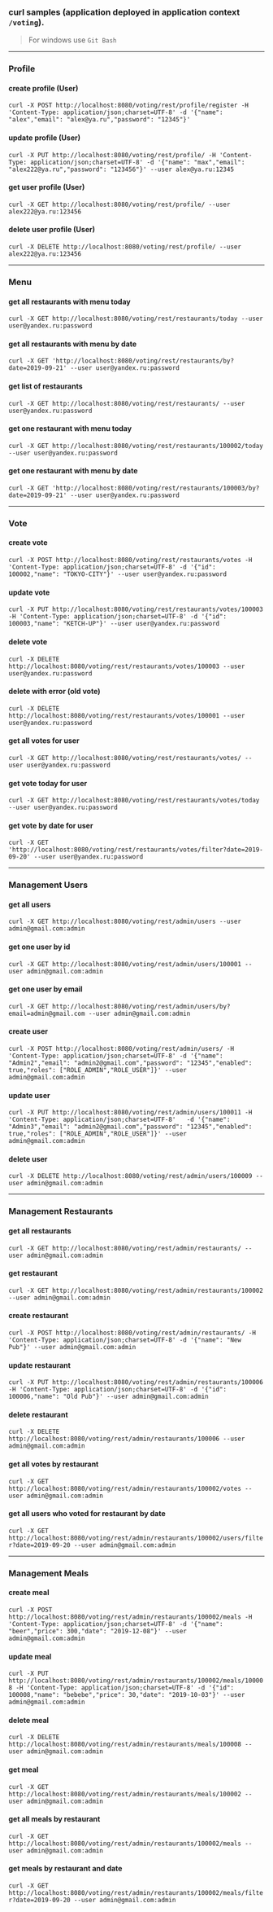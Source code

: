 ### curl samples (application deployed in application context `/voting`).
> For windows use `Git Bash`

-------------------
### Profile

#### create profile (User)
`curl -X POST http://localhost:8080/voting/rest/profile/register -H 'Content-Type: application/json;charset=UTF-8' -d '{"name": "alex","email": "alex@ya.ru","password": "12345"}'`

#### update profile (User)
`curl -X PUT http://localhost:8080/voting/rest/profile/ -H 'Content-Type: application/json;charset=UTF-8' -d '{"name": "max","email": "alex222@ya.ru","password": "123456"}' --user alex@ya.ru:12345`

#### get user profile (User)
`curl -X GET http://localhost:8080/voting/rest/profile/ --user alex222@ya.ru:123456`

#### delete user profile (User)
`curl -X DELETE http://localhost:8080/voting/rest/profile/ --user alex222@ya.ru:123456`

------------------
### Menu

#### get all restaurants with menu today
`curl -X GET http://localhost:8080/voting/rest/restaurants/today --user user@yandex.ru:password`

#### get all restaurants with menu by date
`curl -X GET 'http://localhost:8080/voting/rest/restaurants/by?date=2019-09-21' --user user@yandex.ru:password`

#### get list of restaurants
`curl -X GET http://localhost:8080/voting/rest/restaurants/ --user user@yandex.ru:password`

#### get one restaurant with menu today
`curl -X GET http://localhost:8080/voting/rest/restaurants/100002/today --user user@yandex.ru:password`

#### get one restaurant with menu by date
`curl -X GET 'http://localhost:8080/voting/rest/restaurants/100003/by?date=2019-09-21' --user user@yandex.ru:password`

----------------

### Vote

#### create vote
`curl -X POST http://localhost:8080/voting/rest/restaurants/votes -H 'Content-Type: application/json;charset=UTF-8' -d '{"id": 100002,"name": "TOKYO-CITY"}' --user user@yandex.ru:password`

#### update vote
`curl -X PUT http://localhost:8080/voting/rest/restaurants/votes/100003 -H 'Content-Type: application/json;charset=UTF-8' -d '{"id": 100003,"name": "KETCH-UP"}' --user user@yandex.ru:password`

#### delete vote
`curl -X DELETE http://localhost:8080/voting/rest/restaurants/votes/100003 --user user@yandex.ru:password`

#### delete with error (old vote)
`curl -X DELETE http://localhost:8080/voting/rest/restaurants/votes/100001 --user user@yandex.ru:password`

#### get all votes for user
`curl -X GET http://localhost:8080/voting/rest/restaurants/votes/ --user user@yandex.ru:password`

#### get vote today for user
`curl -X GET http://localhost:8080/voting/rest/restaurants/votes/today --user user@yandex.ru:password`

#### get vote by date for user
`curl -X GET 'http://localhost:8080/voting/rest/restaurants/votes/filter?date=2019-09-20' --user user@yandex.ru:password`

-----------------------

### Management Users

#### get all users
`curl -X GET http://localhost:8080/voting/rest/admin/users --user admin@gmail.com:admin`

#### get one user by id
`curl -X GET http://localhost:8080/voting/rest/admin/users/100001 --user admin@gmail.com:admin`

#### get one user by email
`curl -X GET http://localhost:8080/voting/rest/admin/users/by?email=admin@gmail.com --user admin@gmail.com:admin`

#### create user
`curl -X POST http://localhost:8080/voting/rest/admin/users/ -H 'Content-Type: application/json;charset=UTF-8' -d '{"name": "Admin2","email": "admin2@gmail.com","password": "12345","enabled": true,"roles": ["ROLE_ADMIN","ROLE_USER"]}' --user admin@gmail.com:admin`

#### update user
`curl -X PUT http://localhost:8080/voting/rest/admin/users/100011 -H 'Content-Type: application/json;charset=UTF-8'   -d '{"name": "Admin3","email": "admin2@gmail.com","password": "12345","enabled": true,"roles": ["ROLE_ADMIN","ROLE_USER"]}' --user admin@gmail.com:admin`

#### delete user
`curl -X DELETE http://localhost:8080/voting/rest/admin/users/100009 --user admin@gmail.com:admin`

---------------------

### Management Restaurants

#### get all restaurants
`curl -X GET http://localhost:8080/voting/rest/admin/restaurants/ --user admin@gmail.com:admin`

#### get restaurant
`curl -X GET http://localhost:8080/voting/rest/admin/restaurants/100002 --user admin@gmail.com:admin`

#### create restaurant
`curl -X POST http://localhost:8080/voting/rest/admin/restaurants/ -H 'Content-Type: application/json;charset=UTF-8' -d '{"name": "New Pub"}' --user admin@gmail.com:admin`

#### update restaurant
`curl -X PUT http://localhost:8080/voting/rest/admin/restaurants/100006 -H 'Content-Type: application/json;charset=UTF-8' -d '{"id": 100006,"name": "Old Pub"}' --user admin@gmail.com:admin`

#### delete restaurant
`curl -X DELETE http://localhost:8080/voting/rest/admin/restaurants/100006 --user admin@gmail.com:admin`

#### get all votes by restaurant
`curl -X GET http://localhost:8080/voting/rest/admin/restaurants/100002/votes --user admin@gmail.com:admin`

#### get all users who voted for restaurant by date
`curl -X GET http://localhost:8080/voting/rest/admin/restaurants/100002/users/filter?date=2019-09-20 --user admin@gmail.com:admin`

------------------------------

### Management Meals

#### create meal
`curl -X POST http://localhost:8080/voting/rest/admin/restaurants/100002/meals -H 'Content-Type: application/json;charset=UTF-8' -d '{"name": "beer","price": 300,"date": "2019-12-08"}' --user admin@gmail.com:admin`

#### update meal
`curl -X PUT http://localhost:8080/voting/rest/admin/restaurants/100002/meals/100008 -H 'Content-Type: application/json;charset=UTF-8' -d '{"id": 100008,"name": "bebebe","price": 30,"date": "2019-10-03"}' --user admin@gmail.com:admin`

#### delete meal
`curl -X DELETE http://localhost:8080/voting/rest/admin/restaurants/meals/100008 --user admin@gmail.com:admin`

#### get meal
`curl -X GET http://localhost:8080/voting/rest/admin/restaurants/meals/100002 --user admin@gmail.com:admin`

#### get all meals by restaurant
`curl -X GET http://localhost:8080/voting/rest/admin/restaurants/100002/meals --user admin@gmail.com:admin`

#### get meals by restaurant and date
`curl -X GET http://localhost:8080/voting/rest/admin/restaurants/100002/meals/filter?date=2019-09-20 --user admin@gmail.com:admin`